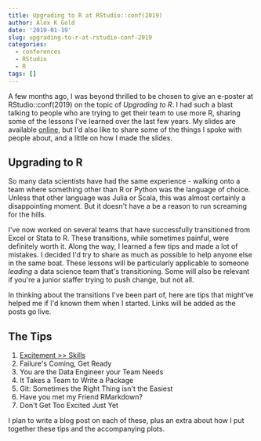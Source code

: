 ```yaml
---
title: Upgrading to R at RStudio::conf(2019)
author: Alex K Gold
date: '2019-01-19'
slug: upgrading-to-r-at-rstudio-conf-2019
categories:
  - conferences
  - RStudio
  - R
tags: []
---
```


A few months ago, I was beyond thrilled to be chosen to give an e-poster at RStudio::conf(2019) on the topic of *Upgrading to R*. I had such a blast talking to people who are trying to get their team to use more R, sharing some of the lessons I've learned over the last few years. My slides are available [online](https://akgold.github.io/rsconf2019/), but I'd also like to share some of the things I spoke with people about, and a little on how I made the slides.

## Upgrading to R
So many data scientists have had the same experience - walking onto a team where something other than R or Python was the language of choice. Unless that other language was Julia or Scala, this was almost certainly a disappointing moment. But it doesn't have a be a reason to run screaming for the hills.

I've now worked on several teams that have successfully transitioned from Excel or Stata to R. These transitions, while sometimes painful, were definitely worth it. Along the way, I learned a few tips and made a lot of mistakes. I decided I'd try to share as much as possible to help anyone else in the same boat. These lessons will be particularly applicable to someone *leading* a data science team that's transitioning. Some will also be relevant if you're a junior staffer trying to push change, but not all. 

In thinking about the transitions I've been part of, here are tips that might've helped me if I'd known them when I started. Links will be added as the posts go live.

## The Tips

1. [Excitement >> Skills](/2019/01/19/upgrading-to-r-1-excitement-skills/)
2. Failure's Coming, Get Ready
3. You are the Data Engineer your Team Needs
4. It Takes a Team to Write a Package
5. Git: Sometimes the Right Thing isn't the Easiest
6. Have you met my Friend RMarkdown?
7. Don't Get Too Excited Just Yet

I plan to write a blog post on each of these, plus an extra about how I put together these tips and the accompanying plots. 


